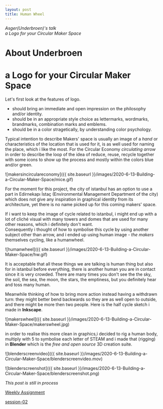 ```yaml
---
layout: post
title: Human Wheel
---
```



*Asger(Underbroen)'s talk*  
*a Logo for your Circular Maker Space*


# About Underbroen  
 

# a Logo for your Circular Maker Space  
  
Let's first look at the features of logo.  
 * should bring an immediate and open impression on the philosophy and/or identity.  
 * should be in an appropriate style choice as lettermarks, wordmarks, brandmarks, combination marks and emblems.  
 * should be in a color stragetically, by understanding color psychology.
    
Typical intention to describe Makers' space is usually an image of a *hand* or characteristics of the location that is used for it, is as well used for naming the place, which i like the most. For the Circular Economy *circulating arrow* in order to describe the loop of the idea of reduce, reuse, recycle together with some icons to show up the process and mostly within the colors blue and/or green.  
  
  
![makersincirculareconomy]({{ site.baseurl }}/images/2020-6-13-Building-a-Circular-Maker-Space/mice.gif) 

  
For the moment for this project, the city of istanbul has an option to use a part in Edirnekapı İstaç (Environmental Management Department of the city) which does not give any inspiration in graphical identity from its architecture, yet there is no name picked up for this coming makers' space. 

If i want to keep the image of cycle related to istanbul, i might end up with a lot of cliché visual with many towers and domes that are used for many other reasons, which i definitely don't want.  
Consequently i thought of how to symbolise this cycle by using another subject other than arrow, and i ended up using human image - *the makers* themselves cycling, like a humanwheel.  

![humanwheel]({{ site.baseurl }}/images/2020-6-13-Building-a-Circular-Maker-Space/hw.gif)  

  
It is acceptable that all these things we are talking is human thing but also for in istanbul before everything, there is another human you are in contact since it is very crowded. There are many times you don't see the the sky, the soil, the sea, the moon, the stars, the emptiness, but you definitely hear and toss many human.  
  
  
Meanwhile thinking of how to bring more action instead having a withdrawn turn: they might better bend backwards so they are as well open to outside, and there might be more then two people. Here is the half cycle sketch i made in __Inkscape__.   


  
![makerswheel]({{ site.baseurl }}/images/2020-6-13-Building-a-Circular-Maker-Space/makerswheel.jpg)  
  
    
in order to realise this more clean in graphics,i decided to rig a human body, multiply with 5 to symbolise each letter of STEAM and i made that (rigging) in __Blender__ which is the _free and open source_ 3D creation suite.     
  
![blenderscreenvideo]({{ site.baseurl }}/images/2020-6-13-Building-a-Circular-Maker-Space/blenderscreenvideo.mov)  
  
![blenderscreenshot]({{ site.baseurl }}/images/2020-6-13-Building-a-Circular-Maker-Space/blenderscreenshot.png)  
  

  
  
 *This post is still in process*  

  
[Weekly Assignment](https://hackmd.io/@fablabbcn/SyLUuOS38#Weekly-Assignment---Design-a-logo-for-your-Circular-Maker-Space)

[session-02](https://hackmd.io/@fablabbcn/SyLUuOS38#Session-02---Building-a-Circular-Maker-Space---11062020)
